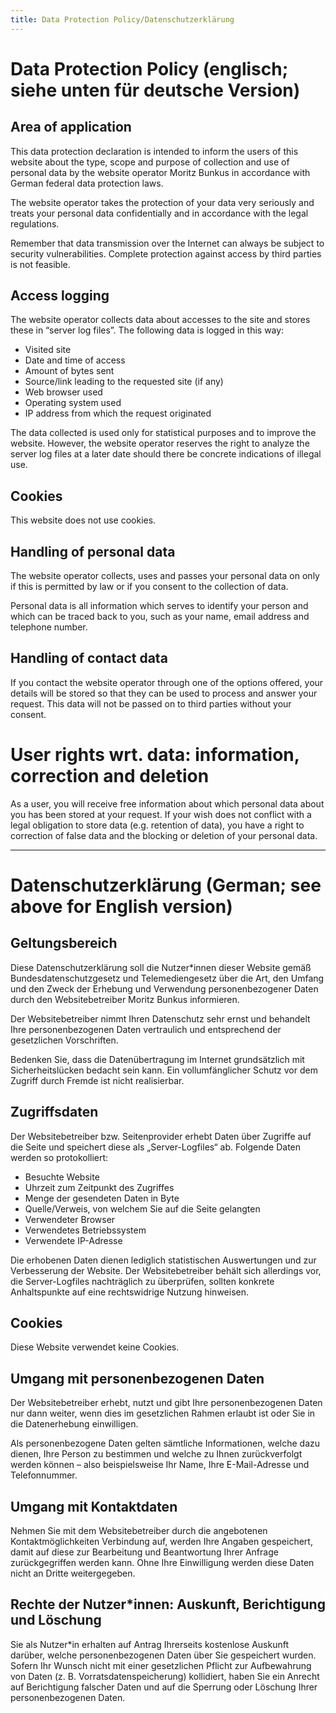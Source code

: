 ```yaml
---
title: Data Protection Policy/Datenschutzerklärung
---
```

# Data Protection Policy (englisch; siehe unten für deutsche Version)

## Area of application

This data protection declaration is intended to inform the users of
this website about the type, scope and purpose of collection and use
of personal data by the website operator Moritz Bunkus in accordance
with German federal data protection laws.

The website operator takes the protection of your data very seriously
and treats your personal data confidentially and in accordance with
the legal regulations.

Remember that data transmission over the Internet can always be
subject to security vulnerabilities. Complete protection against
access by third parties is not feasible.

## Access logging

The website operator collects data about accesses to the site and
stores these in “server log files”. The following data is logged in
this way:

* Visited site
* Date and time of access
* Amount of bytes sent
* Source/link leading to the requested site (if any)
* Web browser used
* Operating system used
* IP address from which the request originated

The data collected is used only for statistical purposes and to
improve the website. However, the website operator reserves the right
to analyze the server log files at a later date should there be
concrete indications of illegal use.

## Cookies

This website does not use cookies.

## Handling of personal data

The website operator collects, uses and passes your personal data on
only if this is permitted by law or if you consent to the collection
of data.

Personal data is all information which serves to identify your person
and which can be traced back to you, such as your name, email address
and telephone number.

## Handling of contact data

If you contact the website operator through one of the options
offered, your details will be stored so that they can be used to
process and answer your request. This data will not be passed on to
third parties without your consent.

# User rights wrt. data: information, correction and deletion

As a user, you will receive free information about which personal data
about you has been stored at your request. If your wish does not
conflict with a legal obligation to store data (e.g. retention of
data), you have a right to correction of false data and the blocking
or deletion of your personal data.


------------------------------------------------------------


# Datenschutzerklärung (German; see above for English version)

## Geltungsbereich

Diese Datenschutzerklärung soll die Nutzer*innen dieser Website gemäß
Bundesdatenschutzgesetz und Telemediengesetz über die Art, den Umfang
und den Zweck der Erhebung und Verwendung personenbezogener Daten
durch den Websitebetreiber Moritz Bunkus informieren.

Der Websitebetreiber nimmt Ihren Datenschutz sehr ernst und behandelt
Ihre personenbezogenen Daten vertraulich und entsprechend der
gesetzlichen Vorschriften.

Bedenken Sie, dass die Datenübertragung im Internet grundsätzlich mit
Sicherheitslücken bedacht sein kann. Ein vollumfänglicher Schutz vor
dem Zugriff durch Fremde ist nicht realisierbar.

## Zugriffsdaten

Der Websitebetreiber bzw. Seitenprovider erhebt Daten über Zugriffe
auf die Seite und speichert diese als „Server-Logfiles“ ab. Folgende
Daten werden so protokolliert:

* Besuchte Website
* Uhrzeit zum Zeitpunkt des Zugriffes
* Menge der gesendeten Daten in Byte
* Quelle/Verweis, von welchem Sie auf die Seite gelangten
* Verwendeter Browser
* Verwendetes Betriebssystem
* Verwendete IP-Adresse


Die erhobenen Daten dienen lediglich statistischen Auswertungen und
zur Verbesserung der Website. Der Websitebetreiber behält sich
allerdings vor, die Server-Logfiles nachträglich zu überprüfen,
sollten konkrete Anhaltspunkte auf eine rechtswidrige Nutzung
hinweisen.

## Cookies

Diese Website verwendet keine Cookies.

## Umgang mit personenbezogenen Daten

Der Websitebetreiber erhebt, nutzt und gibt Ihre personenbezogenen
Daten nur dann weiter, wenn dies im gesetzlichen Rahmen erlaubt ist
oder Sie in die Datenerhebung einwilligen.

Als personenbezogene Daten gelten sämtliche Informationen, welche dazu
dienen, Ihre Person zu bestimmen und welche zu Ihnen zurückverfolgt
werden können – also beispielsweise Ihr Name, Ihre E-Mail-Adresse und
Telefonnummer.

## Umgang mit Kontaktdaten

Nehmen Sie mit dem Websitebetreiber durch die angebotenen
Kontaktmöglichkeiten Verbindung auf, werden Ihre Angaben gespeichert,
damit auf diese zur Bearbeitung und Beantwortung Ihrer Anfrage
zurückgegriffen werden kann. Ohne Ihre Einwilligung werden diese Daten
nicht an Dritte weitergegeben.

## Rechte der Nutzer*innen: Auskunft, Berichtigung und Löschung

Sie als Nutzer*in erhalten auf Antrag Ihrerseits kostenlose Auskunft
darüber, welche personenbezogenen Daten über Sie gespeichert
wurden. Sofern Ihr Wunsch nicht mit einer gesetzlichen Pflicht zur
Aufbewahrung von Daten (z. B. Vorratsdatenspeicherung) kollidiert,
haben Sie ein Anrecht auf Berichtigung falscher Daten und auf die
Sperrung oder Löschung Ihrer personenbezogenen Daten.
